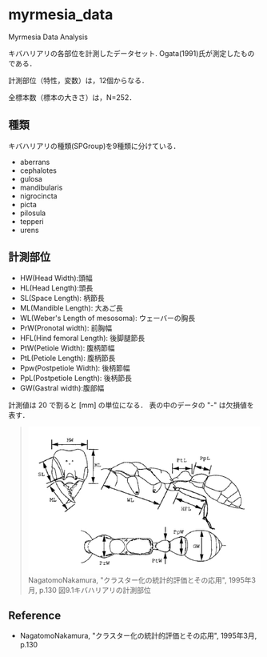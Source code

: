 # myrmesia_data
Myrmesia Data Analysis

キバハリアリの各部位を計測したデータセット.
Ogata(1991)氏が測定したものである．

計測部位（特性，変数）は，12個からなる．

全標本数（標本の大きさ）は，N=252．

## 種類

キバハリアリの種類(SPGroup)を9種類に分けている．

- aberrans
- cephalotes
- gulosa
- mandibularis
- nigrocincta
- picta
- pilosula
- tepperi
- urens

## 計測部位

- HW(Head Width):頭幅
- HL(Head Length):頭長
- SL(Space Length): 柄節長
- ML(Mandible Length): 大あご長
- WL(Weber's Length of mesosoma): ウェーバーの胸長
- PrW(Pronotal width): 前胸幅
- HFL(Hind femoral Length): 後脚腿節長
- PtW(Petiole Width): 腹柄節幅
- PtL(Petiole Length): 腹柄節長
- Ppw(Postpetiole Width): 後柄節幅
- PpL(Postpetiole Length): 後柄節長
- GW(Gastral width):腹部幅

計測値は 20 で割ると [mm] の単位になる．
表の中のデータの "-" は欠損値を表す．

>![測定部位](https://github.com/Cartman0/myrmesia_data/blob/master/img/myrmesia_region_measurement.jpg?raw=true)
> NagatomoNakamura, "クラスター化の統計的評価とその応用", 1995年3月, p.130 図9.1キバハリアリの計測部位

## Reference
- NagatomoNakamura, "クラスター化の統計的評価とその応用", 1995年3月, p.130
